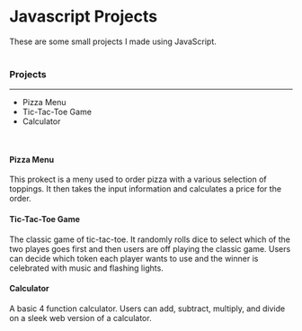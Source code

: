 # Javascript Projects

These are some small projects I made using JavaScript.
<br>
<br>
<h3>Projects</h3>
<hr>
<ul>
  <li>Pizza Menu</li>
  <li>Tic-Tac-Toe Game</li>
  <li>Calculator</li>
 </ul>
 <br>
 <h4>Pizza Menu</h4>
 This prokect is a meny used to order pizza with a various selection of toppings. It then takes the input information and calculates a price for the order.
 <br>
 <h4>Tic-Tac-Toe Game</h4>
 The classic game of tic-tac-toe. It randomly rolls dice to select which of the two playes goes first and then users are off playing the classic game. Users can decide which token each player wants to use and the winner is celebrated with music and flashing lights.
<br>
<h4>Calculator</h4>
A basic 4 function calculator. Users can add, subtract, multiply, and divide on a sleek web version of a calculator.
